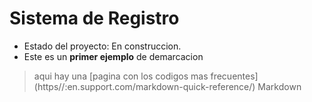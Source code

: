 <h1> Sistema de Registro </h1>

- Estado del proyecto: En construccion.
- Este es un **primer ejemplo** de demarcacion
> aqui hay una [pagina con los codigos mas frecuentes]
> (https//:en.support.com/markdown-quick-reference/) Markdown
